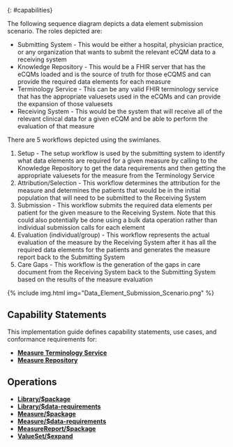 {: #capabilities}

<div class="new-content" markdown="1">

The following sequence diagram depicts a data element submission scenario. The roles depicted are:

* Submitting System - This would be either a hospital, physician practice, or any organization that wants to submit the relevant eCQM data to a receiving system
* Knowledge Repository - This would be a FHIR server that has the eCQMs loaded and is the source of truth for those eCQMS and can provide the required data elements for each measure
* Terminology Service - This can be any valid FHIR terminology service that has the appropriate valuesets used in the eCQMs and can provide the expansion of those valuesets
* Receiving System - This would be the system that will receive all of the relevant clinical data for a given eCQM and be able to perform the evaluation of that measure

There are 5 workflows depicted using the swimlanes. 

1. Setup - The setup workflow is used by the submitting system to identify what data elements are required for a given measure by calling to the Knowledge Repository to get the data requirements and then getting the appropriate valuesets for the measure from the Terminology Service
2. Attribution/Selection - This workflow determines the attribution for the measure and determines the patients that would be in the initial population that will need to be submitted to the Receiving System
3. Submission - This workflow submits the required data elements per patient for the given measure to the Receiving System. Note that this could also potentially be done using a bulk data operation rather than individual submission calls for each element
4. Evaluation (individual/group) - This workflow represents the actual evaluation of the measure by the Receiving System after it has all the required data elements for the patients and generates the measure report back to the Submitting System
5. Care Gaps - This workflow is the generation of the gaps in care document from the Receiving System back to the Submitting System based on the results of the measure evaluation

{% include img.html img="Data_Element_Submission_Scenario.png" %}

## Capability Statements

This implementation guide defines capability statements, use cases, and conformance requirements for:

* [**Measure Terminology Service**](measure-terminology-service.html)
* [**Measure Repository**](measure-repository-service.html)

## Operations

* [**Library/$package**](OperationDefinition-Library-package.html)
* [**Library/$data-requirements**](OperationDefinition-Library-data-requirements.html)
* [**Measure/$package**](OperationDefinition-Measure-package.html)
* [**Measure/$data-requirements**](OperationDefinition-Measure-data-requirements.html)
* [**MeasureReport/$package**](OperationDefinition-MeasureReport-package.html)
* [**ValueSet/$expand**](OperationDefinition-ValueSet-expand.html)

</div>
